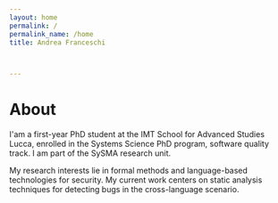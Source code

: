 ```yaml
---
layout: home
permalink: /
permalink_name: /home
title: Andrea Franceschi



---
```


# About

I'am a first-year PhD student at the IMT School for Advanced Studies Lucca, enrolled in the Systems Science PhD program, software quality track. 
I am part of the SySMA research unit.

My research interests lie in formal methods and language-based technologies for security. My current work centers on static analysis techniques for detecting bugs in the cross-language scenario.
